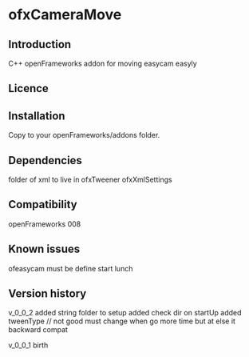 ofxCameraMove
=====================================

Introduction
------------
C++ openFrameworks addon for moving easycam easyly


Licence
-------



Installation
------------
Copy to your openFrameworks/addons folder.


Dependencies
------------
folder of xml to live in
ofxTweener
ofxXmlSettings

Compatibility
------------
openFrameworks 008 



Known issues
------------

ofeasycam must be define start lunch

Version history
------------
v_0_0_2
added string folder to setup
added check dir on startUp
added tweenType // not good must change when go more time but at else it backward compat

v_0_0_1
birth




